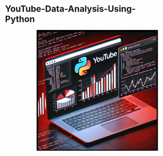 # YouTube-Data-Analysis-Using-Python

<img align="right" height="400" width="400" src="https://github.com/sahilgupta245/YouTube-Data-Analysis-Using-Python/blob/main/youtube%20data%20analysis%20.png" />
